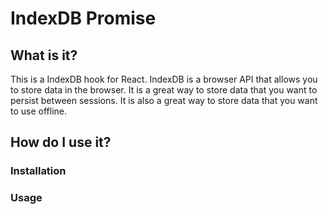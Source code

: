 # IndexDB Promise

## What is it?

This is a IndexDB hook for React. IndexDB is a browser API that allows you to store data in the browser. It is a great way to store data that you want to persist between sessions. It is also a great way to store data that you want to use offline.

## How do I use it?

### Installation


### Usage


